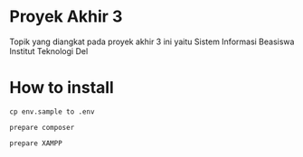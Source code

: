 # Proyek Akhir 3

Topik yang diangkat pada proyek akhir 3 ini yaitu Sistem Informasi Beasiswa Institut Teknologi Del

# How to install
`cp env.sample to .env`

`prepare composer`

`prepare XAMPP`
